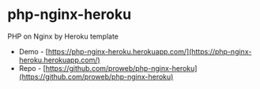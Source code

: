 # php-nginx-heroku

PHP on Nginx by Heroku template

- Demo - [https://php-nginx-heroku.herokuapp.com/](https://php-nginx-heroku.herokuapp.com/)
- Repo - [https://github.com/proweb/php-nginx-heroku](https://github.com/proweb/php-nginx-heroku)